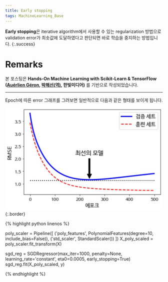 ```yaml
---
title: Early stopping
tags: MachineLearning_Base
---
```


**Early stopping**은 iterative algorithm에서 사용할 수 있는 regularization 방법으로 validation error가 최솟값에 도달하였다고 판단되면 바로 학습을 중지하는 방법입니다.
{:.success}

<!--more-->

# Remarks
본 포스팅은 **Hands-On Machine Learning with Scikit-Learn & TensorFlow ([Auérlien Géron](https://github.com/ageron/handson-ml), [박해선(역)](https://github.com/rickiepark/handson-ml), 한빛미디어)** 를 기반으로 작성되었습니다.

---

Epoch에 따른 error 그래프를 그려보면 일반적으로 다음과 같은 형태를 보이게 됩니다. <br>

![Image](https://raw.githubusercontent.com/alchemine/alchemine.github.io/master/deprecated/_posts/assets/es_1.jpg){:.border} <br>

{% highlight python linenos %}

poly_scaler = Pipeline([
    ('poly_features', PolynomialFeatures(degree=10, include_bias=False)),
    ('std_scaler', StandardScaler())
])
X_poly_scaled = poly_scaler.fit_transform(X)

sgd_reg = SGDRegressor(max_iter=1000, penalty=None, learning_rate='constant', eta0=0.0005, early_stopping=True)
sgd_reg.fit(X_poly_scaled, y)

{% endhighlight %}
